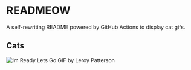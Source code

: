 # READMEOW

A self-rewriting README powered by GitHub Actions to display cat gifs.

## Cats

![Im Ready Lets Go GIF by Leroy Patterson](https://media1.giphy.com/media/CjmvTCZf2U3p09Cn0h/200.gif?cid=9acd02dafi9b9alrgzmrxdv5erh22fttffpemwy3dq0f70ql&ep=v1_gifs_search&rid=200.gif&ct=g)

